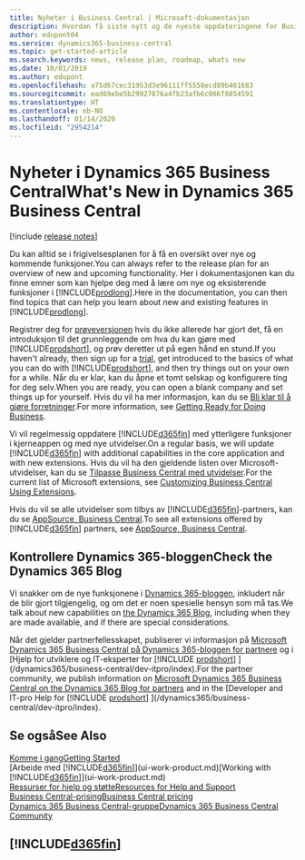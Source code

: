 ```yaml
---
title: Nyheter i Business Central | Microsoft-dokumentasjon
description: Hvordan få siste nytt og de nyeste oppdateringene for Business Central.
author: edupont04
ms.service: dynamics365-business-central
ms.topic: get-started-article
ms.search.keywords: news, release plan, roadmap, whats new
ms.date: 10/01/2019
ms.author: edupont
ms.openlocfilehash: a75d67cec31953d3e96111ff5558ecd89b461683
ms.sourcegitcommit: ead69ebe5b29927876a4fb23afb6c066f8854591
ms.translationtype: HT
ms.contentlocale: nb-NO
ms.lasthandoff: 01/14/2020
ms.locfileid: "2954214"
---
```

# <a name="whats-new-in-dynamics-365-business-central"></a><span data-ttu-id="2cfb4-103">Nyheter i Dynamics 365 Business Central</span><span class="sxs-lookup"><span data-stu-id="2cfb4-103">What's New in Dynamics 365 Business Central</span></span>

[!include [release notes](includes/release-notes.md)]

<span data-ttu-id="2cfb4-104">Du kan alltid se i frigivelsesplanen for å få en oversikt over nye og kommende funksjoner.</span><span class="sxs-lookup"><span data-stu-id="2cfb4-104">You can always refer to the release plan for an overview of new and upcoming functionality.</span></span> <span data-ttu-id="2cfb4-105">Her i dokumentasjonen kan du finne emner som kan hjelpe deg med å lære om nye og eksisterende funksjoner i [!INCLUDE[prodlong](includes/prodlong.md)].</span><span class="sxs-lookup"><span data-stu-id="2cfb4-105">Here in the documentation, you can then find topics that can help you learn about new and existing features in [!INCLUDE[prodlong](includes/prodlong.md)].</span></span>  

<span data-ttu-id="2cfb4-106">Registrer deg for [prøveversjonen](https://go.microsoft.com/fwlink/?linkid=847861) hvis du ikke allerede har gjort det, få en introduksjon til det grunnleggende om hva du kan gjøre med [!INCLUDE[prodshort](includes/prodshort.md)], og prøv deretter ut på egen hånd en stund.</span><span class="sxs-lookup"><span data-stu-id="2cfb4-106">If you haven't already, then sign up for a [trial](https://go.microsoft.com/fwlink/?linkid=847861), get introduced to the basics of what you can do with [!INCLUDE[prodshort](includes/prodshort.md)], and then try things out on your own for a while.</span></span> <span data-ttu-id="2cfb4-107">Når du er klar, kan du åpne et tomt selskap og konfigurere ting for deg selv.</span><span class="sxs-lookup"><span data-stu-id="2cfb4-107">When you are ready, you can open a blank company and set things up for yourself.</span></span> <span data-ttu-id="2cfb4-108">Hvis du vil ha mer informasjon, kan du se [Bli klar til å gjøre forretninger](ui-get-ready-business.md).</span><span class="sxs-lookup"><span data-stu-id="2cfb4-108">For more information, see [Getting Ready for Doing Business](ui-get-ready-business.md).</span></span>  

<span data-ttu-id="2cfb4-109">Vi vil regelmessig oppdatere [!INCLUDE[d365fin](includes/d365fin_md.md)] med ytterligere funksjoner i kjerneappen og med nye utvidelser.</span><span class="sxs-lookup"><span data-stu-id="2cfb4-109">On a regular basis, we will update [!INCLUDE[d365fin](includes/d365fin_md.md)] with additional capabilities in the core application and with new extensions.</span></span> <span data-ttu-id="2cfb4-110">Hvis du vil ha den gjeldende listen over Microsoft-utvidelser, kan du se [Tilpasse Business Central med utvidelser](ui-extensions.md).</span><span class="sxs-lookup"><span data-stu-id="2cfb4-110">For the current list of Microsoft extensions, see [Customizing Business Central Using Extensions](ui-extensions.md).</span></span>

<span data-ttu-id="2cfb4-111">Hvis du vil se alle utvidelser som tilbys av [!INCLUDE[d365fin](includes/d365fin_md.md)]-partners, kan du se [AppSource, Business Central](https://go.microsoft.com/fwlink/?linkid=2081646).</span><span class="sxs-lookup"><span data-stu-id="2cfb4-111">To see all extensions offered by [!INCLUDE[d365fin](includes/d365fin_md.md)] partners, see [AppSource, Business Central](https://go.microsoft.com/fwlink/?linkid=2081646).</span></span>  

## <a name="check-the-dynamics-365-blog"></a><span data-ttu-id="2cfb4-112">Kontrollere Dynamics 365-bloggen</span><span class="sxs-lookup"><span data-stu-id="2cfb4-112">Check the Dynamics 365 Blog</span></span>

<span data-ttu-id="2cfb4-113">Vi snakker om de nye funksjonene i [Dynamics 365-bloggen](https://cloudblogs.microsoft.com/dynamics365/), inkludert når de blir gjort tilgjengelig, og om det er noen spesielle hensyn som må tas.</span><span class="sxs-lookup"><span data-stu-id="2cfb4-113">We talk about new capabilities on [the Dynamics 365 Blog](https://cloudblogs.microsoft.com/dynamics365/), including when they are made available, and if there are special considerations.</span></span>  

<span data-ttu-id="2cfb4-114">Når det gjelder partnerfellesskapet, publiserer vi informasjon på [Microsoft Dynamics 365 Business Central på Dynamics 365-bloggen for partnere](https://cloudblogs.microsoft.com/dynamics365/it/product/business-central/) og i [Hjelp for utviklere og IT-eksperter for [!INCLUDE [prodshort](includes/prodshort.md)] ](/dynamics365/business-central/dev-itpro/index).</span><span class="sxs-lookup"><span data-stu-id="2cfb4-114">For the partner community, we publish information on [Microsoft Dynamics 365 Business Central on the Dynamics 365 Blog for partners](https://cloudblogs.microsoft.com/dynamics365/it/product/business-central/) and in the [Developer and IT-pro Help for [!INCLUDE [prodshort](includes/prodshort.md)] ](/dynamics365/business-central/dev-itpro/index).</span></span>  

## <a name="see-also"></a><span data-ttu-id="2cfb4-115">Se også</span><span class="sxs-lookup"><span data-stu-id="2cfb4-115">See Also</span></span>

[<span data-ttu-id="2cfb4-116">Komme i gang</span><span class="sxs-lookup"><span data-stu-id="2cfb4-116">Getting Started</span></span>](product-get-started.md)  
<span data-ttu-id="2cfb4-117">[Arbeide med [!INCLUDE[d365fin](includes/d365fin_md.md)]](ui-work-product.md)</span><span class="sxs-lookup"><span data-stu-id="2cfb4-117">[Working with [!INCLUDE[d365fin](includes/d365fin_md.md)]](ui-work-product.md)</span></span>  
[<span data-ttu-id="2cfb4-118">Ressurser for hjelp og støtte</span><span class="sxs-lookup"><span data-stu-id="2cfb4-118">Resources for Help and Support</span></span>](product-help-and-support.md)  
[<span data-ttu-id="2cfb4-119">Business Central-prising</span><span class="sxs-lookup"><span data-stu-id="2cfb4-119">Business Central pricing</span></span>](https://dynamics.microsoft.com/business-central/overview/#pricing)  
[<span data-ttu-id="2cfb4-120">Dynamics 365 Business Central-gruppe</span><span class="sxs-lookup"><span data-stu-id="2cfb4-120">Dynamics 365 Business Central Community</span></span>](https://community.dynamics.com/business/)

## [!INCLUDE[d365fin](includes/free_trial_md.md)]
